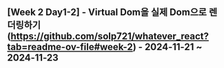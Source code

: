 ## [Week 2 Day1-2] - Virtual Dom을 실제 Dom으로 렌더링하기 (https://github.com/solp721/whatever_react?tab=readme-ov-file#week-2) - 2024-11-21 ~ 2024-11-23
